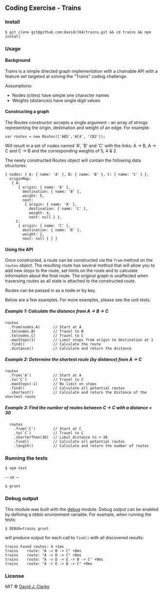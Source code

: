 ## Coding Exercise - Trains


### Install

    $ git clone git@github.com:davidcl64/trains.git && cd trains && npm install

### Usage

#### Background

Trains is a simple directed graph implementation with a chainable API with a feature set targeted at solving the
"Trains" coding challenge.

Assumptions:

- Nodes (cities) have simple one character names
- Weights (distances) have single digit values

#### Constructing a graph

The Routes constructor accepts a single argument - an array of strings representing the origin, destination 
and weight of an edge.  For example:

    var routes = new Routes(['AB5','AC4', 'CB2']);

Will result in a set of nodes named 'A', 'B' and 'C' with the links: A -> B, A -> C and C -> B and the 
corresponding weights of 5, 4 & 2.

The newly constructed Routes object will contain the following data structures:

    { nodes: { A: { name: 'A' }, B: { name: 'B' }, C: { name: 'C' } },
      originMap: 
       { A: 
          { origin: { name: 'A' },
            destination: { name: 'B' },
            weight: 5,
            next: 
             { origin: { name: 'A' },
               destination: { name: 'C' },
               weight: 4,
               next: null } },
         C: 
          { origin: { name: 'C' },
            destination: { name: 'B' },
            weight: 2,
            next: null } } }
 
#### Using the API
 
Once constructed, a route can be constructed via the `from` method on the `routes` object.  The resulting route
has several method that will allow you to add new stops to the route, set limits on the route and to calculate
information about the final route.  The original graph is unaffected when traversing routes as all state is 
attached to the constructed route.

Routes can be passed in as a node or by key.

Below are a few examples.  For more examples, please see the unit tests.

##### Example 1: Calculate the distance from A -> B -> C

    routes
      .from(nodes.A)      // Start at A
      .to(nodes.B)        // Travel to B
      .to(nodes.C)        // Travel to C
      .maxStops(1)        // Limit stops from origin to destination at 1
      .find()             // Calculate the route
      .distance()         // Calculate and return the distance

##### Example 2: Determine the shortest route (by distance) from A -> C

    routes
      .from('A')          // Start at A
      .to('C')            // Travel to C
      .maxStops(-1)       // No limit on stops
      .find()             // Calculate all potential routes
      .shortest()         // Calculate and return the distance of the shortest route
      
##### Example 3: Find the number of routes between C -> C with a distance < 30
      
      routes
        .from('C')        // Start at C
        .to(`C`)          // Travel to C
        .shorterThan(30)  // Limit distance to < 30
        .find()           // Calculate all potential routes
        .length()         // Calculate and return the number of routes

### Running the tests

    $ npm test

-- or --

    $ grunt

### Debug output

This module was built with the [debug][1] module.  Debug output can be enabled by defining 
a `DEBUG` environment variable.  For example, when running the tests:

    $ DEBUG=trains grunt
    
will produce output for each call to `find()` with all discovered results:
    
    trains Found routes: 4 +1ms
    trains    route: "A -> B -> C" +0ms
    trains    route: "A -> D -> C" +0ms
    trains    route: "A -> D -> E -> B -> C" +0ms
    trains    route: "A -> E -> B -> C" +0ms


### License

MIT © [David J. Clarke]()


[1]: https://github.com/visionmedia/debug  "visionmedia's debug module"
